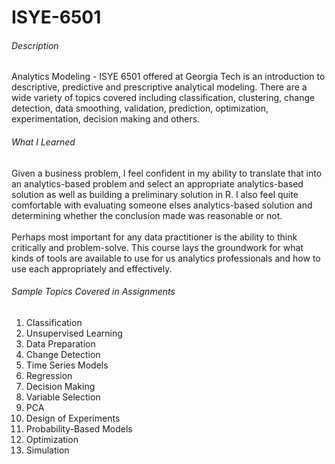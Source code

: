 # ISYE-6501
<h6>Description</h6>
                            <p>
                                Analytics Modeling - ISYE 6501 offered at Georgia Tech is an introduction to descriptive, predictive and prescriptive analytical modeling. 
                                There are a wide variety of topics covered including classification, clustering, change detection, data smoothing, validation, prediction, optimization, experimentation, decision making and others.  
                            </p>       
                            <h6>What I Learned</h6>
                            <p>
                                Given a business problem, I feel confident in my ability to translate that into an analytics-based problem and select an appropriate analytics-based solution as well as building a preliminary solution in R. 
                                I also feel quite comfortable with evaluating someone elses analytics-based solution and determining whether the conclusion made was reasonable or not. 
                                <br><br>
                                Perhaps most important for any data practitioner is the ability to think critically and problem-solve.
                                This course lays the groundwork for what kinds of tools are available to use for us analytics professionals and how to use each appropriately and effectively.
                            </p>
                            <h6>Sample Topics Covered in Assignments</h6>
                            <ol>
                                <li>Classification</li>
                                <li>Unsupervised Learning</li>
                                <li>Data Preparation</li>
                                <li>Change Detection</li>
                                <li>Time Series Models</li>
                                <li>Regression</li>
                                <li>Decision Making</li>
                                <li>Variable Selection</li>
                                <li>PCA</li>
                                <li>Design of Experiments</li>
                                <li>Probability-Based Models</li>
                                <li>Optimization</li>
                                <li>Simulation</li>
                            </ol> 
